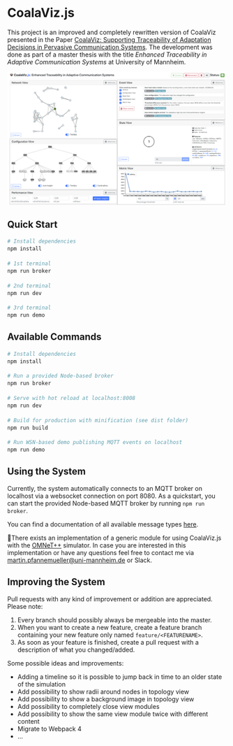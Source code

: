 # CoalaViz.js

This project is an improved and completely rewritten version of CoalaViz presented in the Paper [CoalaViz: Supporting Traceability of Adaptation Decisions in Pervasive Communication Systems](https://ieeexplore.ieee.org/abstract/document/8730818). The development was done as part of a master thesis with the title *Enhanced Traceability in Adaptive Communication Systems* at University of Mannheim.

![Screenshot](screenshot.png)

## Quick Start

```bash
# Install dependencies
npm install

# 1st terminal
npm run broker

# 2nd terminal
npm run dev

# 3rd terminal
npm run demo
```

## Available Commands

``` bash
# Install dependencies
npm install

# Run a provided Node-based broker
npm run broker

# Serve with hot reload at localhost:8008
npm run dev

# Build for production with minification (see dist folder)
npm run build

# Run WSN-based demo publishing MQTT events on localhost
npm run demo
```

## Using the System

Currently, the system automatically connects to an MQTT broker on localhost via a websocket connection on port 8080. As a quickstart, you can start the provided Node-based MQTT broker by running `npm run broker`.

You can find a documentation of all available message types [here](message_types.md).

There exists an implementation of a generic module for using CoalaViz.js with the [OMNeT++](https://omnetpp.org/) simulator. In case you are interested in this implementation or have any questions feel free to contact me via [martin.pfannemueller@uni-mannheim.de](mailto:martin.pfannemueller@uni-mannheim.de) or Slack.

## Improving the System

Pull requests with any kind of improvement or addition are appreciated. Please note:

1. Every branch should possibly always be mergeable into the master.
2. When you want to create a new feature, create a feature branch containing your new feature only named `feature/<FEATURENAME>`.
3. As soon as your feature is finished, create a pull request with a description of what you changed/added.

Some possible ideas and improvements:

- Adding a timeline so it is possible to jump back in time to an older state of the simulation
- Add possibility to show radii around nodes in topology view
- Add possibility to show a background image in topology view
- Add possibility to completely close view modules
- Add possibility to show the same view module twice with different content
- Migrate to Webpack 4
- ...

